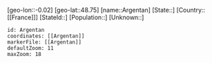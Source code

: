 ﻿---
location: [48.75,-0.02]
mapzoom: [7,12] 
mapmarker: city 
type: City
tags:
- geo/City


SpocWebEntityId: 28862
isDeleted: false
confidential: public

---
[geo-lon::-0.02]
[geo-lat::48.75]
[name::Argentan]
[State::]
[Country::[[France]]]
[StateId::]
[Population::]
[Unknown::]


```leaflet
id: Argentan
coordinates: [[Argentan]]
markerFile: [[Argentan]]
defaultZoom: 11 
maxZoom: 18
```
